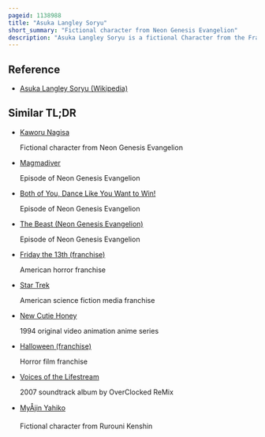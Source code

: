 ```yaml
---
pageid: 1138988
title: "Asuka Langley Soryu"
short_summary: "Fictional character from Neon Genesis Evangelion"
description: "Asuka Langley Soryu is a fictional Character from the Franchise Neon Genesis Evangelion created by Gainax. She first appears in the original Anime Series, and also appears in the Franchise's animated Feature Films and related Media, including Video Games, the Rebuild of Evangelion Films, and the Manga Adaptation by Yoshiyuki Sadamoto. In japanese, Yūko Miyamura Voices Asuka in all her animated Appearances and Merchandise. In English, Tiffany Grant voices her in the Adv Films Dub and Stephanie Mckeon voices her in the Netflix Dub."
---
```


## Reference

- [Asuka Langley Soryu (Wikipedia)](https://en.wikipedia.org/?curid=1138988)

## Similar TL;DR

- [Kaworu Nagisa](/tldr/en/kaworu-nagisa)

  Fictional character from Neon Genesis Evangelion

- [Magmadiver](/tldr/en/magmadiver)

  Episode of Neon Genesis Evangelion

- [Both of You, Dance Like You Want to Win!](/tldr/en/both-of-you-dance-like-you-want-to-win)

  Episode of Neon Genesis Evangelion

- [The Beast (Neon Genesis Evangelion)](/tldr/en/the-beast-neon-genesis-evangelion)

  Episode of Neon Genesis Evangelion

- [Friday the 13th (franchise)](/tldr/en/friday-the-13th-franchise)

  American horror franchise

- [Star Trek](/tldr/en/star-trek)

  American science fiction media franchise

- [New Cutie Honey](/tldr/en/new-cutie-honey)

  1994 original video animation anime series

- [Halloween (franchise)](/tldr/en/halloween-franchise)

  Horror film franchise

- [Voices of the Lifestream](/tldr/en/voices-of-the-lifestream)

  2007 soundtrack album by OverClocked ReMix

- [MyÅjin Yahiko](/tldr/en/myojin-yahiko)

  Fictional character from Rurouni Kenshin
